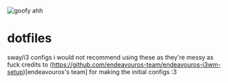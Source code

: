 ![goofy ahh](https://file.garden/XsYjMZqD4WqpYS8K/github%20stuff/21h_50m_31s_24_f%C3%A9vrier_2023.png)

# dotfiles
sway/i3 configs
i would not recommend using these as they're messy as fuck
credits to (https://github.com/endeavouros-team/endeavouros-i3wm-setup)[endeavouros's team] for making the initial configs :3
